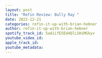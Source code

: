 ```yaml
---
layout: post
title: "Refin Review: Bully Ray "
date: 2022-12-21
categories: refin-it-up-with-brian-hebner
author: refin-it-up-with-brian-hebner
spotify_track_id: 5aA1ifE5Ed4QlLSHiMGkyv
youtube_video_id: 
apple_track_id: 
youtube_metadata: 
---
```

